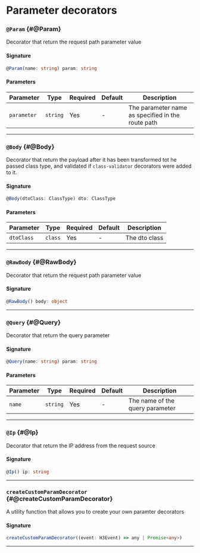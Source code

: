 # Parameter decorators

### `@Param` {#@Param}

Decorator that return the request path parameter value

#### Signature

```typescript
@Param(name: string) param: string
```

#### Parameters

| Parameter   | Type          | Required | Default | Description                                       |
|-------------|---------------|----------|---------|---------------------------------------------------|
| `parameter`    | `string`      | Yes      | -       | The parameter name as specified in the route path |

---

### `@Body` {#@Body}

Decorator that return the payload after it has been transformed tot he passed class type, and validated if `class-validator` decorators were added to it.

#### Signature

```typescript
@Body(dtoClass: ClassType) dto: ClassType
```

#### Parameters

| Parameter  | Type    | Required | Default | Description   |
|------------|---------|----------|---------|---------------|
| `dtoClass` | `class` | Yes      | -       | The dto class |

---

### `@RawBody` {#@RawBody}

Decorator that return the request path parameter value

#### Signature

```typescript
@RawBody() body: object
```

---

### `@Query` {#@Query}

Decorator that return the query parameter

#### Signature

```typescript
@Query(name: string) param: string
```

#### Parameters

| Parameter  | Type     | Required | Default | Description                     |
|------------|----------|----------|---------|---------------------------------|
| `name` | `string` | Yes      | -       | The name of the query parameter |

---

### `@Ip` {#@Ip}

Decorator that return the IP address from the request source

#### Signature

```typescript
@Ip() ip: string
```

---


### `createCustomParamDecorator` {#@createCustomParamDecorator}

A utility function that allows you to create your own paramter decorators

#### Signature

```typescript
createCustomParamDecorator((event: H3Event) => any | Promise<any>)
```

---


